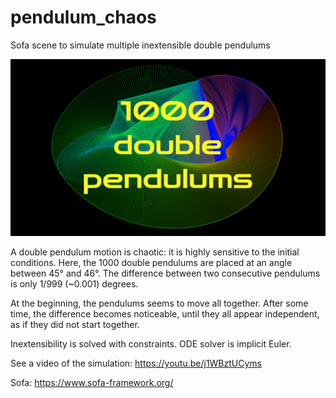 # pendulum_chaos
Sofa scene to simulate multiple inextensible double pendulums

![thumbnail](https://github.com/alxbilger/pendulum_chaos/raw/main/thumbnail.png)

A double pendulum motion is chaotic: it is highly sensitive to the initial conditions.
Here, the 1000 double pendulums are placed at an angle between 45° and 46°. The difference between two consecutive pendulums is only 1/999 (~0.001) degrees.

At the beginning, the pendulums seems to move all together. After some time, the difference becomes noticeable, until they all appear independent, as if they did not start together.

Inextensibility is solved with constraints.
ODE solver is implicit Euler.

See a video of the simulation:
https://youtu.be/j1WBztUCyms

Sofa:
https://www.sofa-framework.org/
